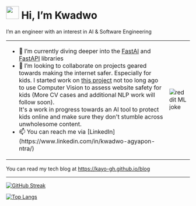 # <img src="https://media.giphy.com/media/hvRJCLFzcasrR4ia7z/giphy.gif" width="35px"/> Hi, I’m Kwadwo
I’m an engineer with an interest in AI & Software Engineering

<table>
<tr>
  <td>
    <ul>
      <li>🌱 I’m currently diving deeper into the <a href="https://www.fast.ai/">FastAI</a> and <a href="https://fastapi.tiangolo.com/">FastAPI</a> libraries</li>
      <li>💞️ I’m looking to collaborate on projects geared towards making the internet safer. Especially for kids. I started work on <a href="https://huggingface.co/spaces/KayO/WebsiteImageSafetyAnalyzer">this project</a> not too long ago to use Computer Vision to assess website safety for kids (More CV cases and additional NLP work will follow soon).<br/>
      It's a work in progress towards an AI tool to protect kids online and make sure they don't stumble across unwholesome content.</li>
      <li>📫 You can reach me via [LinkedIn](https://www.linkedin.com/in/kwadwo-agyapon-ntra/)</li>
    </ul>
  </td>
  <td>
    <img src="https://i.redd.it/8lfied3ohyp11.jpg" alt="reddit ML joke"/>
  </td>
</tr>
</table>

You can read my tech blog at https://kayo-gh.github.io/blog

---

[![GitHub Streak](http://github-readme-streak-stats.herokuapp.com?user=kayo-gh&theme=dark&background=000000)](https://git.io/streak-stats)

[![Top Langs](https://github-readme-stats.vercel.app/api/top-langs/?username=kayo-gh&layout=compact&theme=vision-friendly-dark)](https://github.com/anuraghazra/github-readme-stats)

<!---
KayO-GH/KayO-GH is a ✨ special ✨ repository because its `README.md` (this file) appears on your GitHub profile.
You can click the Preview link to take a look at your changes.
--->
